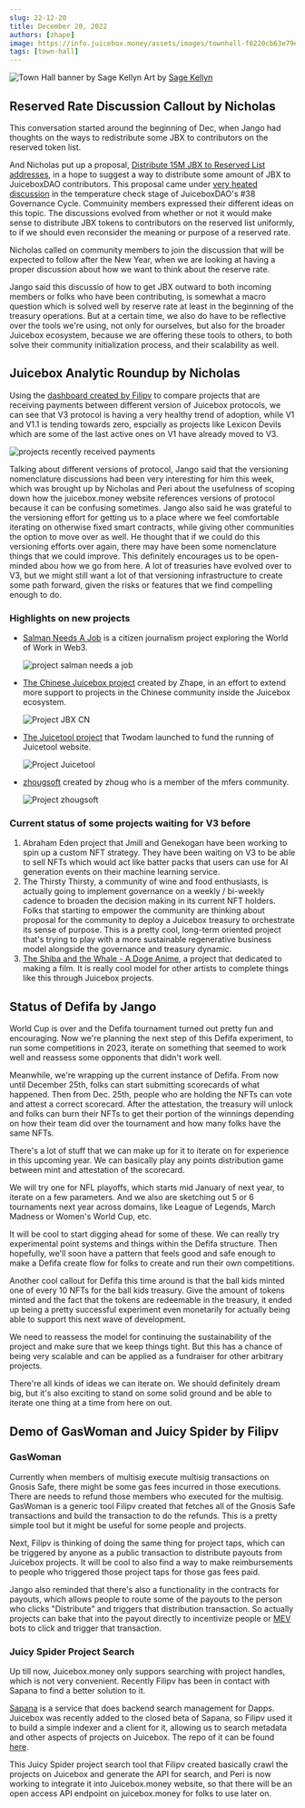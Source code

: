 ```yaml
---
slug: 22-12-20
title: December 20, 2022
authors: [zhape]
image: https://info.juicebox.money/assets/images/townhall-f6220cb63e79e62f790a0ba4a041c68c.webp
tags: [town-hall]
---
```


![Town Hall banner by Sage Kellyn](/img/townhall.webp) 
Art by [Sage Kellyn](https://twitter.com/SageKellyn)



## Reserved Rate Discussion Callout by Nicholas

This conversation started around the beginning of Dec, when Jango had thoughts on the ways to redistribute some JBX to contributors on the reserved token list.  

And Nicholas put up a proposal, [Distribute 15M JBX to Reserved List addresses](https://juicetool.xyz/nance/juicebox/proposal/0562102b96224ba1b7fb820d2ca5e4ec), in a hope to suggest a way to distribute some amount of JBX to JuiceboxDAO contributors. This proposal came under [very heated discussion](https://discord.com/channels/775859454780244028/1052301913879744552) in the temperature check stage of JuiceboxDAO's #38 Governance Cycle. Commuinity members expressed their different ideas on this topic. The discussions evolved from whether or not it would make sense to distribute JBX tokens to contributors on the reserved list uniformly, to if we should even reconsider the meaning or purpose of a reserved rate. 

Nicholas called on community members to join the discussion that will be expected to follow after the New Year, when we are looking at having a proper discussion about how we want to think about the reserve rate. 

Jango said this discussio of how to get JBX outward to both incoming members or folks who have been contributing, is somewhat a macro question which is solved well by reserve rate at least in the beginning of the treasury operations. But at a certain time, we also do have to be reflective over the tools we're using, not only for ourselves, but also for the broader Juicebox ecosystem, because we are offering these tools to others, to both solve their community initialization process, and their scalability as well.



## Juicebox Analytic Roundup by Nicholas

 Using the [dashboard created by Filipv](https://dune.com/filipv/recent-recipients) to compare projects that are receiving payments between different version of Juicebox protocols, we can see that V3 protocol is having a very healthy trend of adoption, while V1 and V1.1 is tending towards zero, espcially as projects like Lexicon Devils which are some of the last active ones on V1 have already moved to V3.

![projects recently received payments](recent_recepients.webp)

Talking about different versions of protocol, Jango said that the versioning nomenclature discussions had been very interesting for him this week, which was brought up by Nicholas and Peri about the usefulness of scoping down how the juicebox.money website references versions of protocol because it can be confusing sometimes. Jango also said he was grateful to the versioning effort for getting us to a place where we feel comfortable iterating on otherwise fixed smart contracts, while giving other communities the option to move over as well. He thought that if we could do this versioning efforts over again, there may have been some nomenclature things that we could improve. This definitely encourages us to be open-minded abou how we go from here. A lot of treasuries have evolved over to V3, but we might still want a lot of that versioning infrastructure to create some path forward, given the risks or features that we find compelling enough to do.

### Highlights on new projects

- [Salman Needs A Job](https://juicebox.money/@salmanneedsajob) is a citizen journalism project exploring the World of Work in Web3.

  ![project salman needs a job](project_salmanneedsajob.webp)

- [The Chinese Juicebox project](https://juicebox.money/@jbxcn) created by Zhape, in an effort to extend more support to projects in the Chinese community inside the Juicebox ecosystem.

  ![Project JBX CN](project_jbxcn.webp)

- [The Juicetool project](https://juicebox.money/@juicetool) that Twodam launched to fund the running of Juicetool website.

  ![Project Juicetool](project_juicetool.webp)

- [zhougsoft](https://juicebox.money/@zhougsoft) created by zhoug who is a member of the mfers community.

  ![Project zhougsoft](project_zhougsoft.webp)

### Current status of some projects waiting for V3 before

1. Abraham Eden project that Jmill and Genekogan have been working to spin up a custom NFT strategy. They have been waiting on V3 to be able to sell NFTs which would act like batter packs that users can use for AI generation events on their machine learning service.
2. The Thirsty Thirsty, a community of wine and food enthusiasts, is actually going to implement governance on a weekly / bi-weekly cadence to broaden the decision making in its current NFT holders. Folks that starting to empower the community are thinking about proposal for the community to deploy a Juicebox treasury to orchestrate its sense of purpose. This is a pretty cool, long-term oriented project that's trying to play with a more sustainable regenerative business model alongside the governance and treasury dynamic.
3. [The Shiba and the Whale - A Doge Anime](https://juicebox.money/@mecenia),  a project that dedicated to making a film. It is really cool model for other artists to complete things like this through Juicebox projects.



## Status of Defifa by Jango

World Cup is over and the Defifa tournament turned out pretty fun and encouraging. Now we're planning the next step of this Defifa experiment, to run some competitions in  2023, iterate on something that seemed to work well and reassess some opponents that didn't work well.

Meanwhile, we're wrapping up the current instance of Defifa. From now until December 25th, folks can start submitting scorecards of what happened. Then from Dec. 25th, people who are holding the NFTs can vote and attest a correct scorecard. After the attestation, the treasury will unlock and folks can burn their NFTs to get their portion of the winnings depending on how their team did over the tournament and how many folks have the same NFTs.

There's a lot of stuff that we can make up for it to iterate on  for experience in this upcoming year. We can basically play any points distribution game between mint and attestation of the scorecard. 

We will try one for NFL playoffs, which starts mid January of next year, to iterate on a few parameters. And we also are sketching out 5 or 6 tournaments next year across domains, like League of Legends, March Madness or Women's World Cup, etc.

It will be cool to start digging ahead for some of these. We can really try experimental point systems and things within the Defifa structure. Then hopefully, we'll soon have a pattern that feels good and safe enough to make a Defifa create flow for folks to create and run their own competitions.

Another cool callout for Defifa this time around is that the ball kids minted one of every 10 NFTs for the ball kids treasury. Give the amount of tokens minted and the fact that the tokens are redeemable in the treasury, it ended up being a pretty successful experiment even monetarily for actually being able to support this next wave of development.

We need to reassess the model for continuing the sustainability of the project and make sure that we keep things tight. But this has a chance of being very scalable and can be applied as a fundraiser for other arbitrary projects. 

There're all kinds of ideas we can iterate on. We should definitely dream big, but it's also exciting to stand on some solid ground and be able to iterate one thing at a time from here on out.



## Demo of GasWoman and Juicy Spider by Filipv

### GasWoman

Currently when members of multisig execute multisig transactions on Gnosis Safe, there might be some gas fees incurred in those executions. There are needs to refund those members who executed for the multisig. GasWoman is a generic tool Filipv created that fetches all of the Gnosis Safe transactions and build the transaction to do the refunds. This is a pretty simple tool but it might be useful for some people and projects.

Next, Filipv is thinking of doing the same thing for project taps, which can be triggered by anyone as a public transaction to distribute payouts from Juicebox projects. It will be cool to also find a way to make reimbursements to people who triggered those project taps for those gas fees paid.

Jango also reminded that there's also a functionality in the contracts for payouts, which allows people to route some of the payouts to the person who clicks "Distribute" and triggers that distribution transaction. So actually projects can bake that into the payout directly to incentivize people or [MEV](https://www.blocknative.com/blog/what-is-mev) bots to click and trigger that transaction.

### Juicy Spider Project Search

Up till now,  Juicebox.money only suppors searching with project handles, which is not very convenient. Recently Filipv has been in contact with Sapana to find a better solution to it.

[Sapana](https://sepana.io/) is a service that does backend search management for Dapps. Juicebox was recently added to the closed beta of Sapana, so Filipv used it to build a simple indexer and a client for it, allowing us to search metadata and other aspects of projects on Juicebox. The repo of it can be found [here](https://github.com/jbx-protocol/juicy-spider).

This Juicy Spider project search tool that Filipv created  basically crawl the projects on Juicebox and generate the API for search, and Peri is now working to integrate it into Juicebox.money website, so that there will be an open access API endpoint on juicebox.money for folks to use later on.

